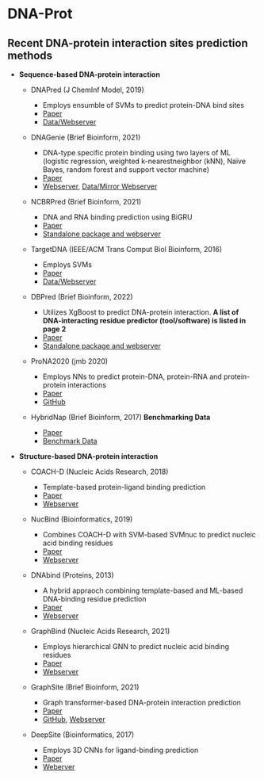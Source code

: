 # DNA-Prot

## Recent DNA-protein interaction sites prediction methods

- **Sequence-based DNA-protein interaction**

  - DNAPred (J ChemInf Model, 2019)
    - Employs ensumble of SVMs to predict protein-DNA bind sites 
    - [Paper](https://pubs.acs.org/doi/full/10.1021/acs.jcim.8b00749) 
    - [Data/Webserver](http://202.119.84.36:3079/dnapred/)
  - DNAGenie (Brief Bioinform, 2021)
    - DNA-type specific protein binding using two layers of ML (logistic regression, weighted k-nearestneighbor (kNN), Naïve Bayes, random forest and support vector
machine)
    - [Paper](https://doi.org/10.1093/bib/bbab336)
    - [Webserver](http://biomine.cs.vcu.edu/servers/DNAgenie/), [Data/Mirror Webserver](http://www.inforstation.com/webservers/DNAgenie/predict.html)
  - NCBRPred (Brief Bioinform, 2021)
    - DNA and RNA binding prediction using BiGRU
    - [Paper](https://doi.org/10.1093/bib/bbab564)
    - [Standalone package and webserver](http://bliulab.net/NCBRPred/)
  - TargetDNA (IEEE/ACM Trans Comput Biol Bioinform, 2016)
    - Employs SVMs
    - [Paper](https://doi.org/10.1109/tcbb.2016.2616469)
    - [Data/Webserver](http://csbio.njust.edu.cn/bioinf/TargetDNA/)
  - DBPred (Brief Bioinform, 2022)
    - Utilizes XgBoost to predict DNA-protein interaction. **A list of DNA-interacting residue predictor (tool/software) is listed in page 2**
    - [Paper](https://doi.org/10.1093/bib/bbac322)
    - [Standalone package and webserver](https://webs.iiitd.edu.in/raghava/dbpred)
  - ProNA2020 (jmb 2020)
    - Employs NNs to predict protein-DNA, protein-RNA and protein-protein interactions
    - [Paper](https://doi.org/10.1016/j.jmb.2020.02.026)
    - [GitHub](https://github.com/Rostlab/ProNA2020.git)

  
  - HybridNap (Brief Bioinform, 2017) **Benchmarking Data**
    - [Paper](https://doi.org/10.1093/bib/bbx168)
    - [Benchmark Data](http://biomine.cs.vcu.edu/servers/hybridNAP/)


- **Structure-based DNA-protein interaction**

  - COACH-D (Nucleic Acids Research, 2018)
    - Template-based protein-ligand binding prediction
    - [Paper](https://doi.org/10.1093/nar/gky439)
    - [Webserver](http://yanglab.nankai.edu.cn/COACH-D/)
  - NucBind (Bioinformatics, 2019)
    - Combines COACH-D with SVM-based SVMnuc to predict nucleic acid binding residues
    - [Paper](https://doi.org/10.1093/bioinformatics/bty756)
    - [Webserver](https://yanglab.nankai.edu.cn/NucBind/)
  - DNAbind (Proteins, 2013)
    - A hybrid appraoch combining template-based and ML-based DNA-binding residue prediction
    - [Paper](https://doi-org.ezproxy.lib.vt.edu/10.1002/prot.24330)
    - [Webserver](http://mleg.cse.sc.edu/DNABind/)

  - GraphBind (Nucleic Acids Research, 2021)
    - Employs hierarchical GNN to predict nucleic acid binding residues
    - [Paper](https://doi.org/10.1093/nar/gkab044)
    - [Webserver](http://www.csbio.sjtu.edu.cn/bioinf/GraphBind/)
  - GraphSite (Brief Bioinform, 2021)
    - Graph transformer-based DNA-protein interaction prediction
    - [Paper](https://doi.org/10.1093/bib/bbab564)
    - [GitHub](https://github.com/biomed-AI/GraphSite), [Webserver](https://biomed.nscc-gz.cn/apps/GraphSite)
  - DeepSite (Bioinformatics, 2017)
    - Employs 3D CNNs for ligand-binding prediction
    - [Paper](https://doi.org/10.1093/bioinformatics/btx350)
    - [Weberver](https://playmolecule.com/deepsite/)
